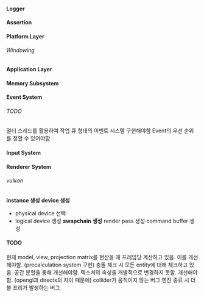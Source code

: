 #### Logger
#### Assertion
#### Platform Layer
###### Windowing
#### Application Layer
#### Memory Subsystem
#### Event System
###### TODO
멀티 스레드를 활용하여 작업 큐 형태의 이벤트 시스템 구현해야함
Event의 우선 순위를 정할 수 있어야함
#### Input System
#### Renderer System
###### vulkan
**instance 생성**
**device 생성**
- physical device 선택
- logical device 생성
**swapchain 생성**
render pass 생성
command buffer 생성
#### TODO
현재 model, view, projection matrix를 현산을 매 프레임당 계산하고 있음. 이를 개선해야함. (precalculation system 구현)
충돌 체크 시 모든 entity에 대해 체크하고 있음. 공간 분할을 통해 개선해야함.
텍스쳐의 속성을 개별적으로 변경하지 못함. 개선해야함. (opengl과 directx의 차이 때문에)
collider가 움직이지 않는 버그
엔진 종료 시 더블 프리가 발생하는 버그
